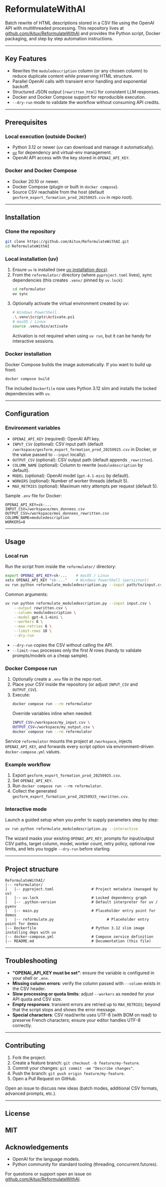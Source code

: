 # ReformulateWithAI

Batch rewrite of HTML descriptions stored in a CSV file using the OpenAI API with multithreaded processing. This repository lives at [github.com/Aitux/ReformulateWithAI](https://github.com/Aitux/ReformulateWithAI.git) and provides the Python script, Docker packaging, and step by step automation instructions.

---

## Key Features
- Rewrites the `moduledescription` column (or any chosen column) to reduce duplicate content while preserving HTML structure.
- Parallel OpenAI calls with transient error handling and exponential backoff.
- Structured JSON output (`rewritten_html`) for consistent LLM responses.
- Docker and Docker Compose support for reproducible execution.
- `--dry-run` mode to validate the workflow without consuming API credits.

---

## Prerequisites

### Local execution (outside Docker)
- Python 3.12 or newer (uv can download and manage it automatically).
- [`uv`](https://docs.astral.sh/uv/) for dependency and virtual-env management.
- OpenAI API access with the key stored in `OPENAI_API_KEY`.

### Docker and Docker Compose
- Docker 20.10 or newer.
- Docker Compose (plugin or built in `docker compose`).
- Source CSV reachable from the host (default `gesform_export_formation_prod_20250925.csv` in repo root).

---

## Installation

### Clone the repository
```bash
git clone https://github.com/Aitux/ReformulateWithAI.git
cd ReformulateWithAI
```

### Local installation (uv)
1. Ensure `uv` is installed (see [uv installation docs](https://docs.astral.sh/uv/getting-started/installation/)).
2. From the `reformulator/` directory (where `pyproject.toml` lives), sync dependencies (this creates `.venv/` pinned by `uv.lock`):
   ```bash
   cd reformulator
   uv sync
   ```
3. Optionally activate the virtual environment created by uv:
   ```bash
   # Windows PowerShell
   .\.venv\Scripts\Activate.ps1
   # macOS / Linux
   source .venv/bin/activate
   ```
   Activation is not required when using `uv run`, but it can be handy for interactive sessions.

### Docker installation
Docker Compose builds the image automatically. If you want to build up front:
```bash
docker compose build
```
The included `Dockerfile` now uses Python 3.12 slim and installs the locked dependencies with `uv`.

---

## Configuration

### Environment variables
- `OPENAI_API_KEY` (required): OpenAI API key.
- `INPUT_CSV` (optional): CSV input path (default `/workspace/gesform_export_formation_prod_20250925.csv` in Docker, or the value passed to `--input` locally).
- `OUTPUT_CSV` (optional): CSV output path (default appends `_rewritten`).
- `COLUMN_NAME` (optional): Column to rewrite (`moduledescription` by default).
- `MODEL` (optional): OpenAI model (`gpt-4.1-mini` by default).
- `WORKERS` (optional): Number of worker threads (default 5).
- `MAX_RETRIES` (optional): Maximum retry attempts per request (default 5).

Sample `.env` file for Docker:
```env
OPENAI_API_KEY=sk-...
INPUT_CSV=/workspace/mes_donnees.csv
OUTPUT_CSV=/workspace/mes_donnees_rewritten.csv
COLUMN_NAME=moduledescription
WORKERS=8
```

---

## Usage

### Local run
Run the script from inside the `reformulator/` directory:
```bash
export OPENAI_API_KEY=sk-...    # macOS / Linux
setx OPENAI_API_KEY "sk-..."    # Windows PowerShell (persistent)
uv run python reformulate_moduledescription.py --input path/to/input.csv
```

Common arguments:
```bash
uv run python reformulate_moduledescription.py --input input.csv \
    --output rewritten.csv \
    --column moduledescription \
    --model gpt-4.1-mini \
    --workers 8 \
    --max-retries 6 \
    --limit-rows 10 \
    --dry-run
```
- `--dry-run` copies the CSV without calling the API.
- `--limit-rows` processes only the first *N* rows (handy to validate prompts/models on a cheap sample).

### Docker Compose run
1. Optionally create a `.env` file in the repo root.
2. Place your CSV inside the repository (or adjust `INPUT_CSV` and `OUTPUT_CSV`).
3. Execute:
   ```bash
   docker compose run --rm reformulator
   ```
   Override variables inline when needed:
   ```bash
   INPUT_CSV=/workspace/my_input.csv \
   OUTPUT_CSV=/workspace/my_output.csv \
   docker compose run --rm reformulator
   ```

Service `reformulator` mounts the project at `/workspace`, injects `OPENAI_API_KEY`, and forwards every script option via environment-driven `docker-compose.yml` values.

### Example workflow
1. Export `gesform_export_formation_prod_20250925.csv`.
2. Set `OPENAI_API_KEY`.
3. Run `docker compose run --rm reformulator`.
4. Collect the generated `gesform_export_formation_prod_20250925_rewritten.csv`.

### Interactive mode
Launch a guided setup when you prefer to supply parameters step by step:
```bash
uv run python reformulate_moduledescription.py --interactive
```
The wizard masks your existing `OPENAI_API_KEY`, prompts for input/output CSV paths, target column, model, worker count, retry policy, optional row limits, and lets you toggle `--dry-run` before starting.

---

## Project structure
```
ReformulateWithAI/
|-- reformulator/
|   |-- pyproject.toml                 # Project metadata (managed by uv)
|   |-- uv.lock                        # Locked dependency graph
|   |-- .python-version                # Default interpreter for uv / pyenv
|   |-- main.py                        # Placeholder entry point for demos
|   |-- reformulate.py                        # Placeholder entry point for demos
|-- Dockerfile                         # Python 3.12 slim image installing deps with uv
|-- docker-compose.yml                 # Compose service definition
|-- README.md                          # Documentation (this file)

```

---

## Troubleshooting
- **"OPENAI_API_KEY must be set"**: ensure the variable is configured in your shell or `.env`.
- **Missing column errors**: verify the column passed with `--column` exists in the CSV header.
- **Slow processing or quota limits**: adjust `--workers` as needed for your API quota and CSV size.
- **Empty responses**: transient errors are retried up to `MAX_RETRIES`; beyond that the script stops and shows the error message.
- **Special characters**: CSV read/write uses UTF-8 (with BOM on read) to preserve French characters; ensure your editor handles UTF-8 correctly.

---

## Contributing
1. Fork the project.
2. Create a feature branch: `git checkout -b feature/my-feature`.
3. Commit your changes: `git commit -am "Describe changes"`.
4. Push the branch: `git push origin feature/my-feature`.
5. Open a Pull Request on GitHub.

Open an issue to discuss new ideas (batch modes, additional CSV formats, advanced prompts, etc.).

---

## License
MIT
---

## Acknowledgements
- OpenAI for the language models.
- Python community for standard tooling (threading, concurrent.futures).

For questions or support open an issue on [github.com/Aitux/ReformulateWithAI](https://github.com/Aitux/ReformulateWithAI.git).
